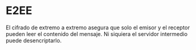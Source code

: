 # E2EE

El cifrado de extremo a extremo asegura que solo el emisor y el receptor pueden leer el contenido del mensaje. Ni siquiera el servidor intermedio puede desencriptarlo.
